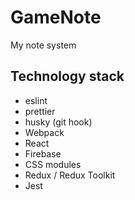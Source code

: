 # GameNote

My note system

## Technology stack

- eslint
- prettier
- husky (git hook)
- Webpack
- React
- Firebase
- CSS modules
- Redux / Redux Toolkit
- Jest
